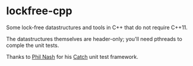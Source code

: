 lockfree-cpp
============

Some lock-free datastructures and tools in C++ that do not require C++11.

The datastructures themselves are header-only; you'll need pthreads to comple
the unit tests.

Thanks to [Phil Nash](http://www.levelofindirection.com/about-me/) for his 
[Catch](https://github.com/philsquared/Catch) unit test framework.
